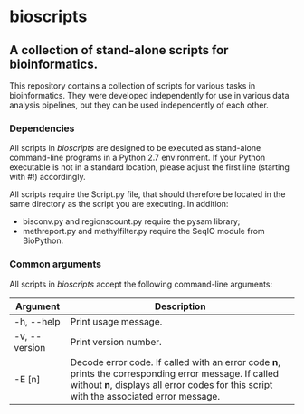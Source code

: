 # bioscripts
## A collection of stand-alone scripts for bioinformatics.

This repository contains a collection of scripts for various tasks in bioinformatics. 
They were developed independently for use in various data analysis pipelines, but they
can be used independently of each other.

### Dependencies

All scripts in *bioscripts* are designed to be executed as stand-alone
command-line programs in a Python 2.7 environment. If your Python
executable is not in a standard location, please adjust the first line
(starting with #!) accordingly.

All scripts require the Script.py file, that should therefore be
located in the same directory as the script you are executing. In
addition: 

* bisconv.py and regionscount.py require the pysam library;
* methreport.py and methylfilter.py require the SeqIO module from BioPython.

### Common arguments

All scripts in *bioscripts* accept the following command-line
arguments:

Argument | Description
-----------|------------
-h, --help | Print usage message.
-v, --version | Print version number.
-E [n]        | Decode error code. If called with an error code **n**, prints the corresponding error message. If called without **n**, displays all error codes for this script with the associated error message.

